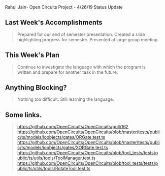 Rahul Jain- Open Circuits Project - 4/26/19 Status Update

## Last Week's Accomplishments

> Prepared for our end of semester presentation. Created a slide highlighting progress for semester.
> Presented at large group meeting.

## This Week's Plan

> Continue to investigate the language with which the program is written and prepare for another task in the future.

## Anything Blocking?

> Nothing too difficult. Still learning the language.

## Some links.

> https://github.com/OpenCircuits/OpenCircuits/pull/162
> https://github.com/OpenCircuits/OpenCircuits/blob/master/tests/public/ts/models/ioobjects/gates/ORGate.test.ts
> https://github.com/OpenCircuits/OpenCircuits/blob/master/tests/public/ts/models/ioobjects/gates/XORGate.test.ts
> https://github.com/OpenCircuits/OpenCircuits/blob/tool_tests/tests/public/ts/utils/tools/ToolManager.test.ts
> https://github.com/OpenCircuits/OpenCircuits/blob/tool_tests/tests/public/ts/utils/tools/RotateTool.test.ts
